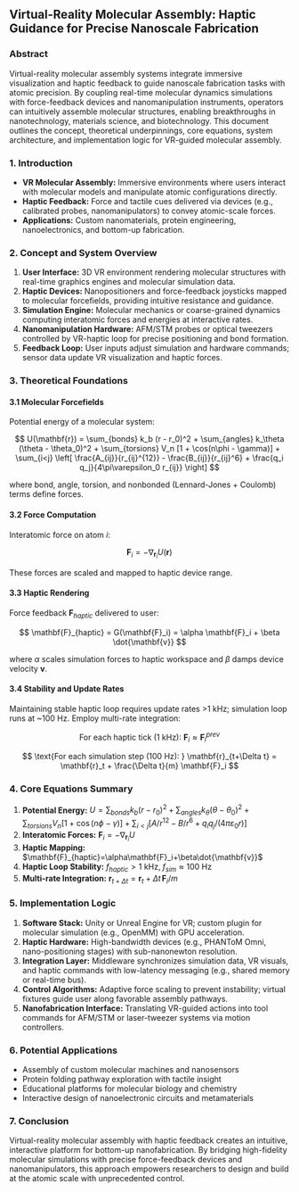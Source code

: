 ## Virtual-Reality Molecular Assembly: Haptic Guidance for Precise Nanoscale Fabrication

### Abstract

Virtual-reality molecular assembly systems integrate immersive visualization and haptic feedback to guide nanoscale fabrication tasks with atomic precision. By coupling real-time molecular dynamics simulations with force-feedback devices and nanomanipulation instruments, operators can intuitively assemble molecular structures, enabling breakthroughs in nanotechnology, materials science, and biotechnology. This document outlines the concept, theoretical underpinnings, core equations, system architecture, and implementation logic for VR-guided molecular assembly.

### 1. Introduction

* **VR Molecular Assembly:** Immersive environments where users interact with molecular models and manipulate atomic configurations directly.
* **Haptic Feedback:** Force and tactile cues delivered via devices (e.g., calibrated probes, nanomanipulators) to convey atomic-scale forces.
* **Applications:** Custom nanomaterials, protein engineering, nanoelectronics, and bottom-up fabrication.

### 2. Concept and System Overview

1. **User Interface:** 3D VR environment rendering molecular structures with real-time graphics engines and molecular simulation data.
2. **Haptic Devices:** Nanopositioners and force-feedback joysticks mapped to molecular forcefields, providing intuitive resistance and guidance.
3. **Simulation Engine:** Molecular mechanics or coarse-grained dynamics computing interatomic forces and energies at interactive rates.
4. **Nanomanipulation Hardware:** AFM/STM probes or optical tweezers controlled by VR-haptic loop for precise positioning and bond formation.
5. **Feedback Loop:** User inputs adjust simulation and hardware commands; sensor data update VR visualization and haptic forces.

### 3. Theoretical Foundations

#### 3.1 Molecular Forcefields

Potential energy of a molecular system:

$$
U(\mathbf{r}) = \sum_{bonds} k_b (r - r_0)^2 + \sum_{angles} k_\theta (\theta - \theta_0)^2 + \sum_{torsions} V_n [1 + \cos(n\phi - \gamma)] + \sum_{i<j} \left[ \frac{A_{ij}}{r_{ij}^{12}} - \frac{B_{ij}}{r_{ij}^6} + \frac{q_i q_j}{4\pi\varepsilon_0 r_{ij}} \right]
$$

where bond, angle, torsion, and nonbonded (Lennard-Jones + Coulomb) terms define forces.

#### 3.2 Force Computation

Interatomic force on atom $i$:

$$
\mathbf{F}_i = -\nabla_{\mathbf{r}_i} U(\mathbf{r})
$$

These forces are scaled and mapped to haptic device range.

#### 3.3 Haptic Rendering

Force feedback $\mathbf{F}_{haptic}$ delivered to user:

$$
\mathbf{F}_{haptic} = G(\mathbf{F}_i) = \alpha \mathbf{F}_i + \beta \dot{\mathbf{v}}
$$

where $\alpha$ scales simulation forces to haptic workspace and $\beta$ damps device velocity $\mathbf{v}$.

#### 3.4 Stability and Update Rates

Maintaining stable haptic loop requires update rates >1 kHz; simulation loop runs at \~100 Hz. Employ multi-rate integration:

$$
\text{For each haptic tick (1 kHz): } \mathbf{F}_i \approx \mathbf{F}_i^{prev}
$$

$$
\text{For each simulation step (100 Hz): } \mathbf{r}_{t+\Delta t} = \mathbf{r}_t + \frac{\Delta t}{m} \mathbf{F}_i
$$

### 4. Core Equations Summary

1. **Potential Energy:**
   $U = \sum_{bonds}k_b(r-r_0)^2 + \sum_{angles}k_\theta(\theta-\theta_0)^2 + \sum_{torsions}V_n[1+\cos(n\phi-\gamma)] + \sum_{i<j}[A/r^{12}-B/r^6+q_iq_j/(4\pi\varepsilon_0r)]$
2. **Interatomic Forces:**
   $\mathbf{F}_i = -\nabla_{\mathbf{r}_i} U$
3. **Haptic Mapping:**
   $\mathbf{F}_{haptic}=\alpha\mathbf{F}_i+\beta\dot{\mathbf{v}}$
4. **Haptic Loop Stability:**
   $f_{haptic}>1\text{ kHz},\; f_{sim}\approx100\text{ Hz}$
5. **Multi-rate Integration:**
   $\mathbf{r}_{t+\Delta t}=\mathbf{r}_t+\Delta t\,\mathbf{F}_i/m$

### 5. Implementation Logic

1. **Software Stack:** Unity or Unreal Engine for VR; custom plugin for molecular simulation (e.g., OpenMM) with GPU acceleration.
2. **Haptic Hardware:** High-bandwidth devices (e.g., PHANToM Omni, nano-positioning stages) with sub-nanonewton resolution.
3. **Integration Layer:** Middleware synchronizes simulation data, VR visuals, and haptic commands with low-latency messaging (e.g., shared memory or real-time bus).
4. **Control Algorithms:** Adaptive force scaling to prevent instability; virtual fixtures guide user along favorable assembly pathways.
5. **Nanofabrication Interface:** Translating VR-guided actions into tool commands for AFM/STM or laser-tweezer systems via motion controllers.

### 6. Potential Applications

* Assembly of custom molecular machines and nanosensors
* Protein folding pathway exploration with tactile insight
* Educational platforms for molecular biology and chemistry
* Interactive design of nanoelectronic circuits and metamaterials

### 7. Conclusion

Virtual-reality molecular assembly with haptic feedback creates an intuitive, interactive platform for bottom-up nanofabrication. By bridging high-fidelity molecular simulations with precise force-feedback devices and nanomanipulators, this approach empowers researchers to design and build at the atomic scale with unprecedented control.

